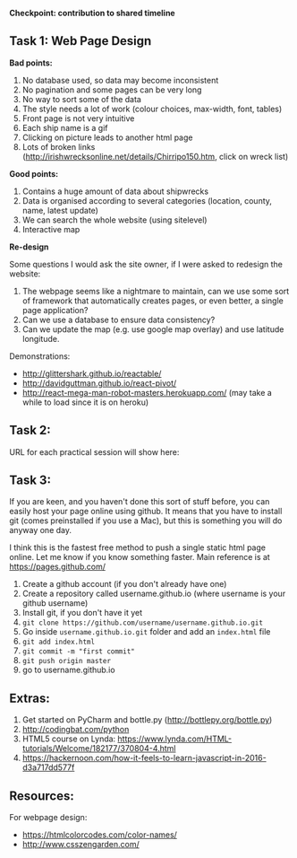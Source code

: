 **Checkpoint: contribution to shared timeline**

## Task 1: Web Page Design

**Bad points:**
<!--- --->
1. No database used, so data may become inconsistent
2. No pagination and some pages can be very long
3. No way to sort some of the data
3. The style needs a lot of work (colour choices, max-width, font, tables)
4. Front page is not very intuitive 
5. Each ship name is a gif
6. Clicking on picture leads to another html page
7. Lots of broken links (http://irishwrecksonline.net/details/Chirripo150.htm, click on wreck list)
<!--- --->

**Good points:**
<!--- --->
1. Contains a huge amount of data about shipwrecks
2. Data is organised according to several categories (location, county, name, latest update)
3. We can search the whole website (using sitelevel)
4. Interactive map
<!--- --->

**Re-design**
<!--- --->
Some questions I would ask the site owner, if I were asked to redesign the website:
1. The webpage seems like a nightmare to maintain, can we use some sort of framework that automatically creates pages, or even better, a single page application?
2. Can we use a database to ensure data consistency?
3. Can we update the map (e.g. use google map overlay) and use latitude longitude. 
<!--- --->
<!--- https://www.youtube.com/watch?v=4T5KZFUw7Y8 --->
Demonstrations:
- http://glittershark.github.io/reactable/
- http://davidguttman.github.io/react-pivot/
- http://react-mega-man-robot-masters.herokuapp.com/ (may take a while to load since it is on heroku)

## Task 2: 

URL for each practical session will show here:

<!--- https://docs.google.com/spreadsheets/d/1rITg1dMFxiWvyqS7yiB0EAdHsIMDSy3JKpd4eluPMAM/edit?usp=sharing --->
<!--- https://docs.google.com/spreadsheets/d/13ah9vGCjvwVBv19lz75YDn5uJcxFYcmAtMPqkBk0qkY/edit?usp=sharing --->
<!--- https://docs.google.com/spreadsheets/d/1FohWsxPJcjo-gw9xAb4m7kvPQ0YnVBpDaoLBn95FVVc/edit?usp=sharing --->

## Task 3:

If you are keen, and you haven't done this sort of stuff before, you can easily host your page online using github. It means that you have to install git (comes preinstalled if you use a Mac), but this is something you will do anyway one day.

I think this is the fastest free method to push a single static html page online. Let me know if you know something faster. Main reference is at https://pages.github.com/

1. Create a github account (if you don't already have one)
2. Create a repository called username.github.io (where username is your github username)
3. Install git, if you don't have it yet
4. `git clone https://github.com/username/username.github.io.git`
5. Go inside `username.github.io.git` folder and add an `index.html` file
6. `git add index.html`
7. `git commit -m "first commit"`
8. `git push origin master`
9. go to username.github.io

## Extras:

1. Get started on PyCharm and bottle.py (http://bottlepy.org/bottle.py)
2. http://codingbat.com/python
3. HTML5 course on Lynda: https://www.lynda.com/HTML-tutorials/Welcome/182177/370804-4.html
4. https://hackernoon.com/how-it-feels-to-learn-javascript-in-2016-d3a717dd577f

## Resources:

For webpage design: 
- https://htmlcolorcodes.com/color-names/
- http://www.csszengarden.com/
